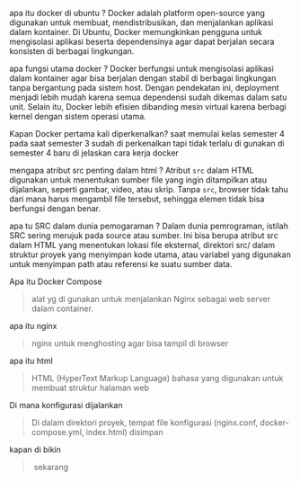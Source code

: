 apa itu docker di ubuntu ?
Docker adalah platform open-source yang digunakan untuk membuat, mendistribusikan, dan menjalankan aplikasi dalam kontainer. Di Ubuntu, Docker memungkinkan pengguna untuk mengisolasi aplikasi beserta dependensinya agar dapat berjalan secara konsisten di berbagai lingkungan.

apa fungsi utama docker ?
Docker berfungsi untuk mengisolasi aplikasi dalam kontainer agar bisa berjalan dengan stabil di berbagai lingkungan tanpa bergantung pada sistem host. Dengan pendekatan ini, deployment menjadi lebih mudah karena semua dependensi sudah dikemas dalam satu unit. Selain itu, Docker lebih efisien dibanding mesin virtual karena berbagi kernel dengan sistem operasi utama.

Kapan Docker pertama kali diperkenalkan?
saat memulai kelas semester 4 pada saat semester 3 sudah di perkenalkan tapi tidak terlalu di gunakan di semester 4 baru di jelaskan cara kerja docker 

mengapa atribut src penting dalam html ?
Atribut `src` dalam HTML digunakan untuk menentukan sumber file yang ingin ditampilkan atau dijalankan, seperti gambar, video, atau skrip. Tanpa `src`, browser tidak tahu dari mana harus mengambil file tersebut, sehingga elemen tidak bisa berfungsi dengan benar.

apa tu SRC dalam dunia pemogaraman ?
Dalam dunia pemrograman, istilah SRC sering merujuk pada source atau sumber. Ini bisa berupa atribut src dalam HTML yang menentukan lokasi file eksternal, direktori src/ dalam struktur proyek yang menyimpan kode utama, atau variabel yang digunakan untuk menyimpan path atau referensi ke suatu sumber data.

Apa itu Docker Compose
> alat yg di gunakan untuk menjalankan Nginx sebagai web server dalam container.

apa itu nginx 
> nginx untuk menghosting agar bisa tampil di browser

apa itu html 
> HTML (HyperText Markup Language) bahasa yang digunakan untuk membuat struktur halaman web

Di mana konfigurasi  dijalankan
> Di dalam direktori proyek, tempat file konfigurasi (nginx.conf, docker-compose.yml, index.html) disimpan

kapan di bikin 
> sekarang